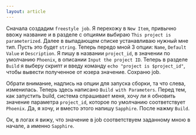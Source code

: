 ```yaml
---
layout: article
---
```


Сначала создадим `freestyle job`. Я перехожу в `New Item`, привычно ввожу название и в разделе с опциями выбираю `This project is parameterized`. Далее в выпадающем списке устанавливаю нужный мне тип. Пусть это будет `string`. Теперь передо мной 3 опции: `Name`, `Default Value` и `Description`. Я пишу в названии `project_id`, в значении по умолчанию `Phoenix`, в описании `Input the project ID`. Теперь в разделе `Build` я выберу скрипт и введу команду `echo "project is $project_id"`, чтобы вывести полученное от юзера значение. Сохраню job.

Обрати внимание, надпись на опции для запуска сборки, та что слева, изменилась. Теперь здесь написано `Build with Parameters`.
Перед тем, как запустить build, система спрашивает меня, хочу ли я обновить значение параметра `project_id`, которое по умолчанию соответствует `Phoenix`. Да, я хочу, и вместо этого напишу `Sapphire`. После нажму `Build`.

Ок, в логах я вижу, что значение в job соответствуем заданному мною в начале, а именно `Sapphire`.
